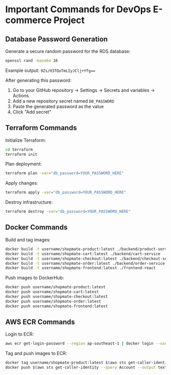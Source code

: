 # Important Commands for DevOps E-commerce Project

## Database Password Generation

Generate a secure random password for the RDS database:

```bash
openssl rand -base64 16
```

Example output: `9Zs/H3TQoTmLIyJClj+Yfg==`

After generating this password:

1. Go to your GitHub repository → Settings → Secrets and variables → Actions
2. Add a new repository secret named `DB_PASSWORD`
3. Paste the generated password as the value
4. Click "Add secret"

## Terraform Commands

Initialize Terraform:

```bash
cd terraform
terraform init
```

Plan deployment:

```bash
terraform plan -var="db_password=YOUR_PASSWORD_HERE"
```

Apply changes:

```bash
terraform apply -var="db_password=YOUR_PASSWORD_HERE"
```

Destroy infrastructure:

```bash
terraform destroy -var="db_password=YOUR_PASSWORD_HERE"
```

## Docker Commands

Build and tag images:

```bash
docker build -t username/shopmate-product:latest ./backend/product-service
docker build -t username/shopmate-cart:latest ./backend/cart-service
docker build -t username/shopmate-checkout:latest ./backend/checkout-service
docker build -t username/shopmate-order:latest ./backend/order-service
docker build -t username/shopmate-frontend:latest ./frontend-react
```

Push images to DockerHub:

```bash
docker push username/shopmate-product:latest
docker push username/shopmate-cart:latest
docker push username/shopmate-checkout:latest
docker push username/shopmate-order:latest
docker push username/shopmate-frontend:latest
```

## AWS ECR Commands

Login to ECR:

```bash
aws ecr get-login-password --region ap-southeast-1 | docker login --username AWS --password-stdin $(aws sts get-caller-identity --query Account --output text).dkr.ecr.ap-southeast-1.amazonaws.com
```

Tag and push images to ECR:

```bash
docker tag username/shopmate-product:latest $(aws sts get-caller-identity --query Account --output text).dkr.ecr.ap-southeast-1.amazonaws.com/shopmate-product:latest
docker push $(aws sts get-caller-identity --query Account --output text).dkr.ecr.ap-southeast-1.amazonaws.com/shopmate-product:latest
```
